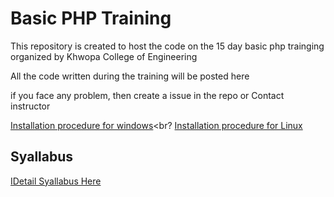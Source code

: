 # Basic PHP Training
This repository is created to host the code on the 15 day basic php trainging organized by Khwopa College of Engineering

All the code written during the training will be posted here

if you face any problem, then create a issue in the repo or Contact instructor


<a href="https://github.com/Niranjan2054/basic-php-training/blob/master/installation%20for%20windows.docx">Installation procedure for windows</a><br?
<a href="https://github.com/Niranjan2054/basic-php-training/blob/master/installation%20for%20linux.docx">Installation procedure for Linux</a>


## Syallabus
<a href="https://github.com/Niranjan2054/basic-php-training/blob/master/basic-php-training-syallabus.pdf">IDetail Syallabus Here</a>
